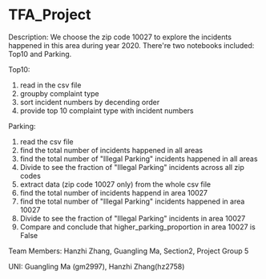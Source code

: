 # TFA_Project
Description: We choose the zip code 10027 to explore the incidents happened in this area during year 2020. There're two notebooks included: Top10 and Parking.

Top10: 
1. read in the csv file 
2. groupby complaint type
3. sort incident numbers by decending order
4. provide top 10 complaint type with incident numbers

Parking:
1. read the csv file
2. find the total number of incidents happened in all areas
3. find the total number of "Illegal Parking" incidents happened in all areas
4. Divide to see the fraction of "Illegal Parking" incidents across all zip codes
5. extract data (zip code 10027 only) from the whole csv file
6. find the total number of incidents happend in area 10027
7. find the total number of "Illegal Parking" incidents happened in area 10027
8. Divide to see the fraction of "Illegal Parking" incidents in area 10027
9. Compare and conclude that higher_parking_proportion in area 10027 is False

Team Members: Hanzhi Zhang, Guangling Ma, Section2, Project Group 5

UNI: Guangling Ma (gm2997), Hanzhi Zhang(hz2758)
